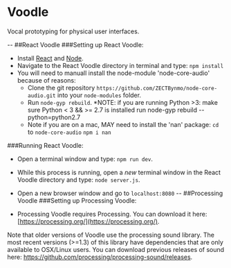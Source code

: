 # Voodle
Vocal prototyping for physical user interfaces.

--
##React Voodle
###Setting up React Voodle:

* Install [React](https://facebook.github.io/react/) and [Node](https://nodejs.org/en/).
* Navigate to the React Voodle directory in terminal and type: `npm install`
* You will need to manuall install the node-module 'node-core-audio' because of reasons:
	* Clone the git repository `https://github.com/ZECTBynmo/node-core-audio.git` into your `node-modules` folder.
	* Run `node-gyp rebuild`.
	*NOTE: if you are running Python >3:
	make sure Python < 3 && >= 2.7 is installed
		run node-gyp rebuild --python=python2.7
	* Note if you are on a mac, MAY need to install the 'nan' package:
		`cd` to `node-core-audio`
		`npm i nan`


###Running React Voodle:

* Open a terminal window and type: `npm run dev`.
* While this process is running, open a *new* terminal window in the React Voodle directory and type: `node server.js`.
* Open a new browser window and go to `localhost:8080`
--
##Processing Voodle
###Setting up Processing Voodle:

* Processing Voodle requires Processing. You can download it here: [https://processing.org/](https://processing.org/).

Note that older versions of Voodle use the processing sound library. The most recent versions (>=1.3) of this library have dependencies that are only available to OSX/Linux users. You can download previous releases of sound here: https://github.com/processing/processing-sound/releases.
